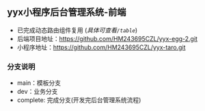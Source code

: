 ## yyx小程序后台管理系统-前端
 - 已完成动态路由组件复用 (*具体可查看`/table`*)
 - 后端项目地址：https://github.com/HM243695CZL/yyx-egg-2.git
 - 小程序地址：https://github.com/HM243695CZL/yyx-taro.git
### 分支说明
 - main：模板分支
 - dev：业务分支
 - complete: 完成分支(开发完后台管理系统流程)
